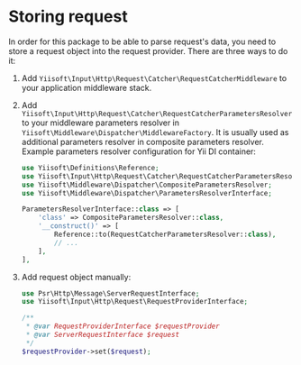 # Storing request

In order for this package to be able to parse request's data,
you need to store a request object into the request provider. 
There are three ways to do it:

1) Add `Yiisoft\Input\Http\Request\Catcher\RequestCatcherMiddleware` to your application middleware stack.

2) Add `Yiisoft\Input\Http\Request\Catcher\RequestCatcherParametersResolver` to your middleware parameters resolver
   in `Yiisoft\Middleware\Dispatcher\MiddlewareFactory`. It is usually used as additional parameters resolver in 
   composite parameters resolver. Example parameters resolver configuration for Yii DI container:

    ```php
    use Yiisoft\Definitions\Reference;
    use Yiisoft\Input\Http\Request\Catcher\RequestCatcherParametersResolver;
    use Yiisoft\Middleware\Dispatcher\CompositeParametersResolver;
    use Yiisoft\Middleware\Dispatcher\ParametersResolverInterface;
    
    ParametersResolverInterface::class => [
        'class' => CompositeParametersResolver::class,
        '__construct()' => [
            Reference::to(RequestCatcherParametersResolver::class),
            // ...
        ],
    ],
    ```

3) Add request object manually:

    ```php
    use Psr\Http\Message\ServerRequestInterface;
    use Yiisoft\Input\Http\Request\RequestProviderInterface;
    
    /** 
     * @var RequestProviderInterface $requestProvider
     * @var ServerRequestInterface $request
     */
    $requestProvider->set($request);
    ```
